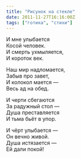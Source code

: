 ```yaml
---
title: "Рисунок на стекле"
date: 2011-11-27T16:16:00Z
tags: ["готика", "стихи"]
---
```


И мне улыбается  
Косой человек.  
И смерть ухмыляется,  
И короток век.

Наш мир надломается,  
Забыв про завет,  
И колокол мается —  
Весь ад на обед.

И черти сбегаются  
За радужный стол —  
Душа преставляется  
И тьма бьёт в упор.

И чёрт улыбается —  
Он вечно живой.  
Душа истязается —  
Ей дали покой!  
